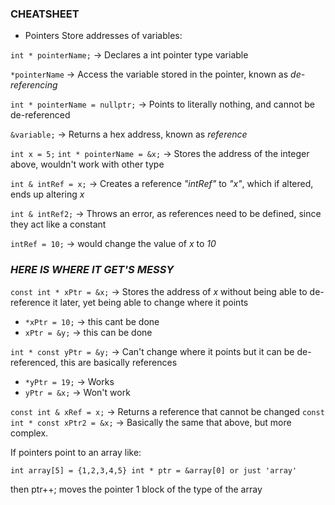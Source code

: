 ### CHEATSHEET

- Pointers Store addresses of variables:

`int * pointerName;` -> Declares a int pointer type variable

`*pointerName` -> Access the variable stored in the pointer, known as _*de-referencing*_

`int * pointerName = nullptr;` -> Points to literally nothing, and cannot be de-referenced

`&variable;`  -> Returns a hex address, known as _*reference*_

`int x = 5;`
`int * pointerName = &x;` -> Stores the address of the integer above, wouldn't work with other type

`int & intRef = x;` -> Creates a reference _"intRef"_ to _"x"_, which if altered, ends up altering _x_

`int & intRef2;` -> Throws an error, as references need to be defined, since they act like a constant

`intRef = 10;` -> would change the value of _x_ to _10_

### *HERE IS WHERE IT GET'S MESSY*

`const int * xPtr = &x;` -> Stores the address of _x_ without being able to de-reference it later, yet being able to change where it points
- `*xPtr = 10;` -> this cant be done
- `xPtr = &y;` -> this can be done

`int * const yPtr = &y;` -> Can't change where it points but it can be de-referenced, this are basically references
- `*yPtr = 19;` -> Works
- `yPtr = &x;` -> Won't work

`const int & xRef = x;` -> Returns a reference that cannot be changed
`const int * const xPtr2 = &x;` -> Basically the same that above, but more complex.

If pointers point to an array like:

`int array[5] = {1,2,3,4,5}
int * ptr = &array[0] or just 'array'`

then ptr++; moves the pointer 1 block of the type of the array
